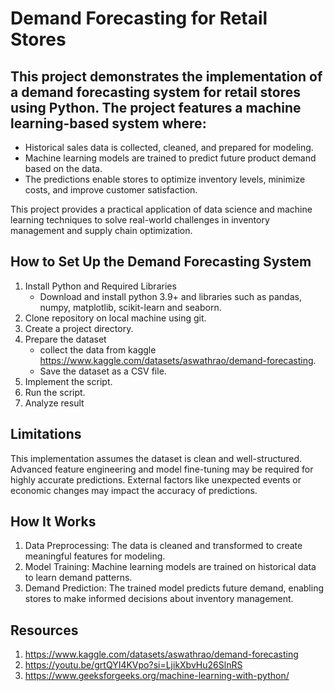 # Demand Forecasting for Retail Stores

## This project demonstrates the implementation of a demand forecasting system for retail stores using Python. The project features a machine learning-based system where:

- Historical sales data is collected, cleaned, and prepared for modeling.
- Machine learning models are trained to predict future product demand based on the data.
- The predictions enable stores to optimize inventory levels, minimize costs, and improve customer satisfaction.

This project provides a practical application of data science and machine learning techniques to solve real-world challenges in inventory management and supply chain optimization.

## How to Set Up the Demand Forecasting System
1. Install Python and Required Libraries
   - Download and install python 3.9+ and libraries such as pandas, numpy, matplotlib, scikit-learn and seaborn.
2. Clone repository on local machine using git.
3. Create a project directory.
4. Prepare the dataset
   - collect the data from kaggle https://www.kaggle.com/datasets/aswathrao/demand-forecasting.
   - Save the dataset as a CSV file.
5. Implement the script.
6. Run the script.
7. Analyze result

## Limitations
This implementation assumes the dataset is clean and well-structured.
Advanced feature engineering and model fine-tuning may be required for highly accurate predictions.
External factors like unexpected events or economic changes may impact the accuracy of predictions.

## How It Works
1. Data Preprocessing: The data is cleaned and transformed to create meaningful features for modeling.
2. Model Training: Machine learning models are trained on historical data to learn demand patterns.
3. Demand Prediction: The trained model predicts future demand, enabling stores to make informed decisions about inventory management.

## Resources
1. https://www.kaggle.com/datasets/aswathrao/demand-forecasting
2. https://youtu.be/grtQYI4KVpo?si=LjikXbvHu26SlnRS
3. https://www.geeksforgeeks.org/machine-learning-with-python/
